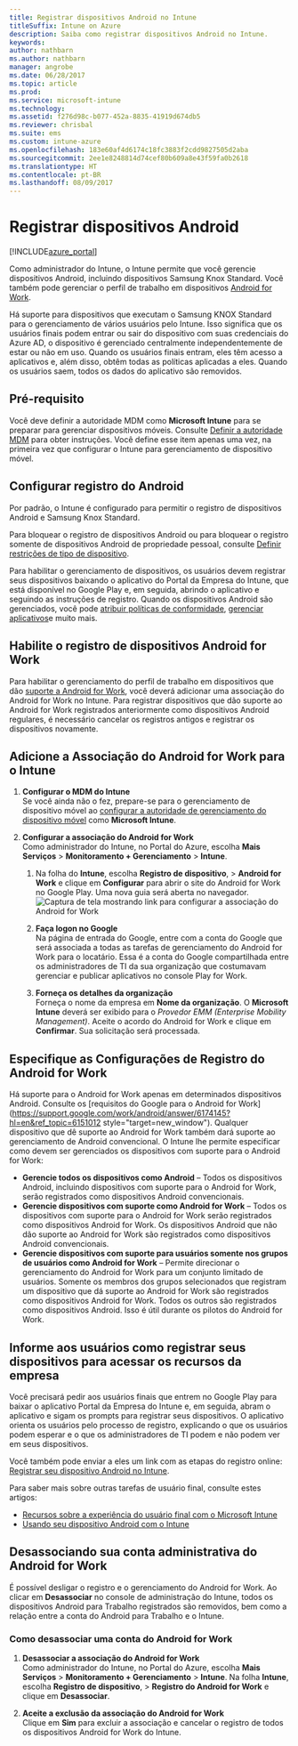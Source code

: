 ```yaml
---
title: Registrar dispositivos Android no Intune
titleSuffix: Intune on Azure
description: Saiba como registrar dispositivos Android no Intune.
keywords: 
author: nathbarn
ms.author: nathbarn
manager: angrobe
ms.date: 06/28/2017
ms.topic: article
ms.prod: 
ms.service: microsoft-intune
ms.technology: 
ms.assetid: f276d98c-b077-452a-8835-41919d674db5
ms.reviewer: chrisbal
ms.suite: ems
ms.custom: intune-azure
ms.openlocfilehash: 183e60af4d6174c18fc3883f2cdd9827505d2aba
ms.sourcegitcommit: 2ee1e8248814d74cef80b609a8e43f59fa0b2618
ms.translationtype: HT
ms.contentlocale: pt-BR
ms.lasthandoff: 08/09/2017
---
```

# <a name="enroll-android-devices"></a>Registrar dispositivos Android

[!INCLUDE[azure_portal](./includes/azure_portal.md)]

Como administrador do Intune, o Intune permite que você gerencie dispositivos Android, incluindo dispositivos Samsung Knox Standard. Você também pode gerenciar o perfil de trabalho em dispositivos [Android for Work](#enable-enrollment-of-android-for-work-devices).

Há suporte para dispositivos que executam o Samsung KNOX Standard para o gerenciamento de vários usuários pelo Intune. Isso significa que os usuários finais podem entrar ou sair do dispositivo com suas credenciais do Azure AD, o dispositivo é gerenciado centralmente independentemente de estar ou não em uso. Quando os usuários finais entram, eles têm acesso a aplicativos e, além disso, obtêm todas as políticas aplicadas a eles. Quando os usuários saem, todos os dados do aplicativo são removidos.

## <a name="prerequisite"></a>Pré-requisito

Você deve definir a autoridade MDM como **Microsoft Intune** para se preparar para gerenciar dispositivos móveis. Consulte [Definir a autoridade MDM](mdm-authority-set.md) para obter instruções. Você define esse item apenas uma vez, na primeira vez que configurar o Intune para gerenciamento de dispositivo móvel.

## <a name="set-up-android-enrollment"></a>Configurar registro do Android

Por padrão, o Intune é configurado para permitir o registro de dispositivos Android e Samsung Knox Standard.

Para bloquear o registro de dispositivos Android ou para bloquear o registro somente de dispositivos Android de propriedade pessoal, consulte [Definir restrições de tipo de dispositivo](enrollment-restrictions-set.md).

Para habilitar o gerenciamento de dispositivos, os usuários devem registrar seus dispositivos baixando o aplicativo do Portal da Empresa do Intune, que está disponível no Google Play e, em seguida, abrindo o aplicativo e seguindo as instruções de registro. Quando os dispositivos Android são gerenciados, você pode [atribuir políticas de conformidade](compliance-policy-create-android.md), [gerenciar aplicativos](app-management.md)e muito mais.

## <a name="enable-enrollment-of-android-for-work-devices"></a>Habilite o registro de dispositivos Android for Work

Para habilitar o gerenciamento do perfil de trabalho em dispositivos que dão [suporte a Android for Work](https://support.google.com/work/android/answer/6174145?hl=en&ref_topic=6151012), você deverá adicionar uma associação do Android for Work no Intune. Para registrar dispositivos que dão suporte ao Android for Work registrados anteriormente como dispositivos Android regulares, é necessário cancelar os registros antigos e registrar os dispositivos novamente.

## <a name="add-android-for-work-binding-for-intune"></a>Adicione a Associação do Android for Work para o Intune

1. **Configurar o MDM do Intune**<br>
Se você ainda não o fez, prepare-se para o gerenciamento de dispositivo móvel ao [configurar a autoridade de gerenciamento do dispositivo móvel](mdm-authority-set.md) como **Microsoft Intune**.
2. **Configurar a associação do Android for Work**<br>
    Como administrador do Intune, no Portal do Azure, escolha **Mais Serviços** > **Monitoramento + Gerenciamento** > **Intune**.

    1. Na folha do **Intune**, escolha **Registro de dispositivo**, > **Android for Work** e clique em **Configurar** para abrir o site do Android for Work no Google Play. Uma nova guia será aberta no navegador.
  ![Captura de tela mostrando link para configurar a associação do Android for Work](./media/android-work-bind.png)

    2. **Faça logon no Google**<br>
   Na página de entrada do Google, entre com a conta do Google que será associada a todas as tarefas de gerenciamento do Android for Work para o locatário. Essa é a conta do Google compartilhada entre os administradores de TI da sua organização que costumavam gerenciar e publicar aplicativos no console Play for Work.

    3. **Forneça os detalhes da organização**<br>
   Forneça o nome da empresa em **Nome da organização**. O **Microsoft Intune** deverá ser exibido para o *Provedor EMM (Enterprise Mobility Management)*. Aceite o acordo do Android for Work e clique em **Confirmar**. Sua solicitação será processada.

## <a name="specify-android-for-work-enrollment-settings"></a>Especifique as Configurações de Registro do Android for Work
   Há suporte para o Android for Work apenas em determinados dispositivos Android. Consulte os [requisitos do Google para o Android for Work](https://support.google.com/work/android/answer/6174145?hl=en&ref_topic=6151012 style="target=new_window"). Qualquer dispositivo que dê suporte ao Android for Work também dará suporte ao gerenciamento de Android convencional.  O Intune lhe permite especificar como devem ser gerenciados os dispositivos com suporte para o Android for Work:

   - **Gerencie todos os dispositivos como Android** – Todos os dispositivos Android, incluindo dispositivos com suporte para o Android for Work, serão registrados como dispositivos Android convencionais.
   - **Gerencie dispositivos com suporte como Android for Work** – Todos os dispositivos com suporte para o Android for Work serão registrados como dispositivos Android for Work. Os dispositivos Android que não dão suporte ao Android for Work são registrados como dispositivos Android convencionais.
   - **Gerencie dispositivos com suporte para usuários somente nos grupos de usuários como Android for Work** – Permite direcionar o gerenciamento do Android for Work para um conjunto limitado de usuários. Somente os membros dos grupos selecionados que registram um dispositivo que dá suporte ao Android for Work são registrados como dispositivos Android for Work. Todos os outros são registrados como dispositivos Android. Isso é útil durante os pilotos do Android for Work.

<!--  ## Next steps for Android for Work
After configuring the Android for Work binding and settings, you can do the following:
- [Deploy Android for Work apps](android-for-work-apps.md)
- [Add Android for Work configuration policies](android-for-work-policy-settings-in-microsoft-intune.md)  -->

## <a name="tell-your-users-how-to-enroll-their-devices-to-access-company-resources"></a>Informe aos usuários como registrar seus dispositivos para acessar os recursos da empresa

Você precisará pedir aos usuários finais que entrem no Google Play para baixar o aplicativo Portal da Empresa do Intune e, em seguida, abram o aplicativo e sigam os prompts para registrar seus dispositivos. O aplicativo orienta os usuários pelo processo de registro, explicando o que os usuários podem esperar e o que os administradores de TI podem e não podem ver em seus dispositivos.

Você também pode enviar a eles um link com as etapas do registro online: [Registrar seu dispositivo Android no Intune](https://docs.microsoft.com/intune-user-help/enroll-your-device-in-intune-android).

Para saber mais sobre outras tarefas de usuário final, consulte estes artigos:

- [Recursos sobre a experiência do usuário final com o Microsoft Intune](end-user-educate.md)
- [Usando seu dispositivo Android com o Intune](https://docs.microsoft.com/intune-user-help/using-your-android-device-with-intune)

## <a name="unbinding-your-android-for-work-administrative-account"></a>Desassociando sua conta administrativa do Android for Work

É possível desligar o registro e o gerenciamento do Android for Work. Ao clicar em **Desassociar** no console de administração do Intune, todos os dispositivos Android para Trabalho registrados são removidos, bem como a relação entre a conta do Android para Trabalho e o Intune.

### <a name="how-to-unbind-an-android-for-work-account"></a>Como desassociar uma conta do Android for Work

1. **Desassociar a associação do Android for Work**<br>
    Como administrador do Intune, no Portal do Azure, escolha **Mais Serviços** > **Monitoramento + Gerenciamento** > **Intune**.  Na folha **Intune**, escolha **Registro de dispositivo**, > **Registro do Android for Work** e clique em **Desassociar**.

2. **Aceite a exclusão da associação do Android for Work**<br>
  Clique em **Sim** para excluir a associação e cancelar o registro de todos os dispositivos Android for Work do Intune.
